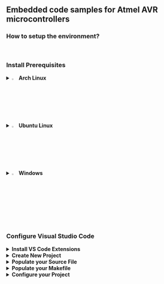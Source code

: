 ## Embedded code samples for Atmel AVR microcontrollers

### How to setup the environment?

<br>

### Install Prerequisites
  <details>
    <summary><img src="https://github.com/user-attachments/assets/6adedf3c-1d29-43f4-8e96-8c3d6cdcae11" width="3%" height="3%" /><b> Arch Linux</b></summary>
    <br>
    
    sudo pacman -S base-devel usbutils avrdude avr-gcc avr-libc  
    git clone https://aur.archlinux.org/visual-studio-code-bin.git
    cd visual-studio-code-bin
    makepkg -si
  </details>

  <details>
    <summary><img src="https://github.com/user-attachments/assets/731b966d-2257-4276-9d8b-ac7f43758c4d" width="3%" height="3%" /><b> Ubuntu Linux</b></summary>
    <br>
    
    sudo apt update
    sudo apt install gcc build-essential
    sudo apt install gcc-avr binutils-avr avr-libc gdb-avr
    sudo apt install libusb-dev avrdude
    sudo apt install code
    
  </details>

  <details>
    <summary><img src="https://github.com/user-attachments/assets/7cf4fdb1-c479-407a-89a4-1a254f1301ec" width="3%" height="3%" /><b> Windows</b></summary>  
    <br>
    - Install <a href="https://winavr.sourceforge.net">WinAVR</a> for a Light-Weight Compiler
    <br>
    - Or install the full <a href="https://ww1.microchip.com/downloads/aemDocuments/documents/DEV/ProductDocuments/SoftwareTools/avr8-gnu-toolchain-3.7.0.1796-win32.any.x86_64.zip">AVR Toolchain</a>
    <br>
    - Install <a href="https://code.visualstudio.com/Download">Visual Studio Code</a>
    <br>
  </details>

  <br>

### Configure Visual Studio Code

  <details>
    <summary><b>Install VS Code Extensions</b></summary>
    <br>
    &emsp;Open <b>Extensions</b> in the left pane or press <b>Ctrl+Shift+X</b>
    <br>
    <br>
    &emsp;Search for <b>C/C++ Extension Pack</b> and click <b>Install</b>
    <br>
    &emsp;&emsp;<img src="https://github.com/user-attachments/assets/329c0eb9-de80-4733-9330-db12b8b6e119" width="30%" height="30%" />
    <br>
    <br>
    &emsp;Search for <b>Makefile Tools</b> and click <b>Install</b>
    <br> 
    &emsp;&emsp;<img src="https://github.com/user-attachments/assets/ab3f2da6-5baa-40f6-8655-79ee52b7e633" width="30%" height="30%" />
  </details>

<details>
  <summary><b>Create New Project</b></summary><br>
  &emsp;Create an empty folder anywhere<br>
  &emsp;Open the empty folder ( Ctrl+O )<br>
  &emsp;Create an empty <b>C/C++ File</b> and a <b>Makefile</b> ( Right click -> New File )<br><br>
  &emsp;&emsp;<img src="https://github.com/user-attachments/assets/2a41e63a-a7a6-4da5-9505-1d13e64303cb" width="50%" height="50%" />
</details>

<details>
  <summary><b>Populate your Source File</b></summary><br>
  &emsp;Populate your <b>Source File</b>
  <br>
  <br>
  &emsp;&emsp;<img src="https://github.com/user-attachments/assets/b26bf4c2-954d-4b55-ba59-01909dfc951e" width="50%" height="50%" />
  <br>
  &emsp;&emsp;<b>Note:</b> Your header files will be red underlined.
  <br>
  &emsp;&emsp;This is an expected behavior.
  <br>
  &emsp;&emsp;To resolve this you must configure VS Code.
  <br>
  <br>
  &emsp;Press <b>F1</b> and in the searchbox type <b>C/C++</b>
  <br>
  &emsp;Then select <b>C/C++: Edit Configurations (UI)</b>
  <br>
  <br>
  &emsp;&emsp;<img src="https://github.com/user-attachments/assets/7f502d4f-5255-4542-86d5-b2358820893c" width="50%" height="50%" />
  <br>
  <br>
  &emsp;Set <b>Configuration Name</b> ( Linux or Win32 ...etc. )
  <br>
  <br>
  &emsp;&emsp;<img src="https://github.com/user-attachments/assets/19126ef9-a53c-49a5-ab7c-c9e60c406fdd" width="50%" height="50%" />
  <br>
  <br>
  &emsp;Locate <b>avr-gcc</b> on your Machine
  <br>
  &emsp;Edit the <b>Compiler Path</b>
  <br>
  <br>
  &emsp;&emsp;<img src="https://github.com/user-attachments/assets/239dcd6b-3a0d-4d27-b38d-5011e5343e79" width="50%" height="50%" />
  <br>
  &emsp;&emsp;<b>Note:</b> you will might need to use quotation marks
  <br>
  &emsp;&emsp;for the <b>Compiler Path</b> if there are empty spaces in it
  <br>
  <br>
  &emsp;Select <b>IntelliSense mode</b>
  <br>
  <br>
  &emsp;&emsp;<img src="https://github.com/user-attachments/assets/68aad793-1107-4302-ae71-535d2b2fbf81" width="50%" height="50%" />
  <br>
  &emsp;&emsp;<b>Note:</b> the <b>gcc-x86 (legacy)</b> worked fine for me
  <br>
  &emsp;&emsp;but make sure to test your platform specific <b>IntelliSense mode</b>
  <br>
  &emsp;&emsp;( i.e. <b>linux-gcc-x86</b> or <b>windows-gcc-x86</b> )
  <br>
  <br>
  &emsp;Save the Configuration and check your Source Code<br><br>
  &emsp;&emsp;<img src="https://github.com/user-attachments/assets/b7277027-434c-4d58-a298-9ecf65dd2b56" width="50%" height="50%" />
  <br>
  &emsp;&emsp;<b>Note:</b> header file names are not underlined anymore
  <br>
  &emsp;&emsp;however methods and some definitions are.
  <br>
  &emsp;&emsp;This is an expected behavior.
  <br>
  &emsp;&emsp;You need to select the proper Microcontroller!
  <br>
  <br>
  &emsp;Press and hold <b>Ctrl</b> and click on the <b>avr/io.h</b> header file in your source
  <br>
  &emsp;This will bring you to <b>io.h</b> where you can look up your <b>Microcontroller definition</b>
  <br>
  &emsp;Copy your Microcontroller definition<br><br>
  &emsp;&emsp;<img src="https://github.com/user-attachments/assets/2ac5d640-4ba3-4c8f-985a-fbb932e01a67" width="50%" height="50%" />
  <br>
  <br>
  &emsp;Go back to the <b>C/C++ Configurations</b> and edit the <b>Defines</b> section<br>
  &emsp;Paste your <b>Microcontroller Definition</b> here and save it<br><br>
  &emsp;&emsp;<img src="https://github.com/user-attachments/assets/11e48bb2-45b7-4a23-b5bf-4705711a1ae3" width="50%" height="50%" />
  <br>
  <br>
  &emsp;Two <b>json</b> files appeared in the folder structure
  <br>
  &emsp;&emsp;<img src="https://github.com/user-attachments/assets/a6453534-0456-45d8-9adf-e9709f9aef11" width="50%" height="50%" />
  <br>
  <br>

  &emsp;Check if IntelliSense and Smart Hints work<br>
  &emsp;If nothing is underlined and all functionalities work you are <b>done 📗</b>
  <br>
  &emsp;&emsp;<img src="https://github.com/user-attachments/assets/eb631695-f2b1-4d10-a238-acb5003bc2ba" width="50%" height="50%" />
</details>

<details>
  <summary><b>Populate your Makefile</b></summary>
  <br>
  <br>
  
  &emsp;Copy the name of your <b>Programmer Hardware</b>
  <br>
  
  ```bash
  avrdude -c ?
  ```
  &emsp;&emsp;<img src="https://github.com/user-attachments/assets/7758c9df-86cf-4bcb-bc04-dc7f8eb41489" width="50%" height="50%" />
  <br>
  <br>
  <br>
  &emsp;Copy the name of your <b>Microcontroller</b>
  <br>
  
  ```bash
  avrdude -p ?
  ```
  &emsp;&emsp;<img src="https://github.com/user-attachments/assets/9ea12bd7-6f81-4923-87a3-407280066c9f" width="20%" height="20%" />
  <br>
  <br>
  <br>
  &emsp;Construct the terminal command to <b>Flash the HEX File</b>
  <br>
  
  ```bash
  avrdude -c stk500v2 -p m328p -U main.hex
  ```

  <br>
  <br>
  &emsp;Copy the name of your MCU for the Compiler
  <br>
  
  ```bash
  avr-gcc --target-help
  ```

  &emsp;&emsp;<img src="https://github.com/user-attachments/assets/6e4febad-8233-4e10-aa59-ae4a957d1683" width="50%" height="50%" />
  <br>
  <br>
  <br>
  &emsp;Check the <b>Crystal Oscillator Frequency</b>
  <br>
  &emsp;For example if the frequency is <b>16 Mhz</b> the argument will be this:

  
  ```bash
  16000000UL
  ```

  <br>
  <br>

  &emsp;Construct the terminal command to <b>Compile the HEX File</b>
  <br>
  &emsp;<i>avr-gcc&emsp;<source_file>&emsp;<mcu_type>&emsp;<clock_frequency>&emsp;<output_file></i>
  <br>
  
  ```bash
  avr-gcc main.c -mmcu=atmega328p -DF_CPU=16000000UL -Os -o main.hex
  ```
  &emsp;&emsp;<b>Note:</b> the <b>-Os</b> argument will minimize the output file size
  <br>
  <br>
  <br>

  &emsp;Populate your <b>Makefile</b> to Compile and Flash
  <br>
  &emsp;&emsp;<img src="https://github.com/user-attachments/assets/4aeb44db-a554-4e8d-a15c-a18e3aed78f8" width="50%" height="50%" />
</details>

<details>
  <summary><b>Configure your Project</b></summary>
  <br>
  <br>
  &emsp;<b>Optionally:</b> You can execute the <b>Makefile</b> from the Terminal
  <br>
  &emsp;by going to the <b>Project Folder</b> and executing this:
  <br>

  ```bash
  sudo make
  ```
  <br>
  &emsp;But to directly execute your <b>Makefile</b> from VS Code
  <br>
  &emsp;Press <b>F1</b> and search for <b>tasks</b> and select <b>Tasks: Configure Task</b>
  <br>
  &emsp;&emsp;<img src="https://github.com/user-attachments/assets/7594e421-84fe-42b0-be1c-7a8a20c3ba02" width="30%" height="30%" />
  <br>
  <br>
  &emsp;Then select <b>Create tasks.json file from template</b>
  <br>
  &emsp;&emsp;<img src="https://github.com/user-attachments/assets/4438836a-37c6-46e3-9d25-fe163d01494c" width="50%" height="50%" />
  <br>
  <br>
  &emsp;Then select <b>Others</b>
  <br>
  &emsp;&emsp;<img src="https://github.com/user-attachments/assets/e1a3669f-fd7f-4e72-a0af-c761d41ec1a2" width="40%" height="40%" />
  <br>
  <br>
  &emsp;A <b>tasks.json</b> file will appear in the file explorer
  <br>
  &emsp;&emsp;<img src="https://github.com/user-attachments/assets/a00c5244-7fda-4dae-9b37-b4b942ee1abd" width="50%" height="50%" />
  <br>
  <br>
  &emsp;The file content looks like this by default
  <br>
  &emsp;&emsp;<img src="https://github.com/user-attachments/assets/60ccb7b3-dc85-4552-b1a7-7ec4e2c519f6" width="50%" height="50%" />
  <br>
  <br>
  &emsp;Edit <b>label</b> and <b>command</b> values and <b>save</b> the file
  <br>
  
  ```json
  {
  "version": "2.0.0",
  "tasks": [
      {
          "label": "make",
          "type": "shell",
          "command": "sudo make"
      }
    ]
  }
  ```
  <br>
  &emsp;Press <b>F1</b> and select <b>Configure: Default Build Task</b>
  <br>
  &emsp;&emsp;<img src="https://github.com/user-attachments/assets/95ff3bdb-f533-4588-8809-0d9fd9bb4f20" width="30%" height="30%" />
  <br>
  <br>
  &emsp;Select <b>make</b>
  <br>
  &emsp;&emsp;<img src="https://github.com/user-attachments/assets/60794350-775e-40cf-a883-3f10ccb6b63c" width="40%" height="40%" />
  <br>
  &emsp;&emsp;<b>Note:</b> the command <b>make</b> will might not appear
  <br>
  &emsp;&emsp;if the <b>json file</b> is not saved correctly.
  <br>
  <br>
  &emsp;This will add the <b>problemMatcher</b> and <b>group</b> sections to your <b>json</b> file
  <br>
  &emsp;&emsp;<img src="https://github.com/user-attachments/assets/609c071d-c1f7-402d-a3b6-bedc446dc9ef" width="50%" height="50%" />
  <br>
  <br>
  &emsp;Now you can press <b>Ctrl+Shift+B</b> or select <b>Run Build Task</b>
  <br>
  &emsp;&emsp;<img src="https://github.com/user-attachments/assets/fd931bfd-05fd-438d-acf0-121c68d92620" width="30%" height="30%" />
  <br>
  <br>
  &emsp;If the compile and upload was <b>successful</b>
  <br>
  &emsp;the <b>terminal output</b> will look like this:
  <br>

  ```bash
  avrdude -c stk500v2 -p m328p -P /dev/ttyUSB0 -U main.hex
  avrdude: AVR device initialized and ready to accept instructions
  avrdude: device signature = 0x1e950f (probably m328p)
  avrdude: Note: flash memory has been specified, an erase cycle will be performed.
         To disable this feature, specify the -D option.
  avrdude: erasing chip
  
  avrdude: processing -U flash:w:main.hex:e
  avrdude: reading input file main.hex for flash
         with 164 bytes in 1 section within [0, 0xa3]
         using 2 pages and 92 pad bytes
  avrdude: writing 164 bytes flash ...
  Writing | ################################################## | 100% 0.19 s 
  avrdude: 164 bytes of flash written
  avrdude: verifying flash memory against main.hex
  Reading | ################################################## | 100% 0.13 s 
  avrdude: 164 bytes of flash verified
  
  avrdude done.  Thank you.
  ```
  
</details>
  
  
<br><br><br><br><br><br><br><br>
